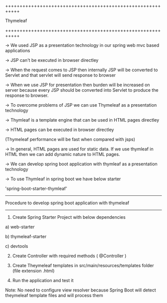 +++++++++++++++++++++++++++++++++++++++++++++++++++++++++++

Thymeleaf 

+++++++++++++++++++++++++++++++++++++++++++++++++++++++++++

-> We used JSP as a presentation technology in our spring web mvc based applications 

-> JSP can't be executed in browser directley 

-> When the request comes to JSP then internally JSP will be converted to Servlet and that servlet will send response to browser 

-> When we use JSP for presentation then burden will be increased on server because every JSP should be converted into Servlet to produce the response to browser. 

-> To overcome problems of JSP we can use Thymeleaf as a presentation technology 

-> Thymleaf is a template engine that can be used in HTML pages directley 

-> HTML pages can be executed in browser directley 

 (Thymeleaf performance will be fast when compared with jsps) 

-> In general, HTML pages are used for static data. If we use thymleaf in HTML then we can add dynamic nature to HTML pages. 

-> We can develop spring boot application with thymleaf as a presentation technology 

-> To use Thymleaf in spring boot we have below starter 

 'spring-boot-starter-thymleaf'



---------------------------------------------------------------------------------------------- 

Procedure to develop spring boot application with thymeleaf 

--------------------------------------------------------------------------------------------- 

1) Create Spring Starter Project with below dependencies 

 a) web-starter 

 b) thymeleaf-starter 

 c) devtools 

2) Create Controller with required methods ( @Controller ) 

3) Create Theymeleaf templates in src/main/resources/templates folder (file extension .html) 

4) Run the application and test it 


Note: No need to configure view resolver because Spring Boot will detect theymeleaf template files and will process them
